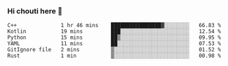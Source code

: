 ### Hi chouti here 👋


<!--START_SECTION:waka-->

```text
C++              1 hr 46 mins    ████████████████▓░░░░░░░░   66.83 %
Kotlin           19 mins         ███░░░░░░░░░░░░░░░░░░░░░░   12.54 %
Python           15 mins         ██▒░░░░░░░░░░░░░░░░░░░░░░   09.95 %
YAML             11 mins         ██░░░░░░░░░░░░░░░░░░░░░░░   07.53 %
GitIgnore file   2 mins          ▒░░░░░░░░░░░░░░░░░░░░░░░░   01.52 %
Rust             1 min           ▒░░░░░░░░░░░░░░░░░░░░░░░░   00.98 %
```

<!--END_SECTION:waka-->

<!--
**l0nl1f3/l0nl1f3** is a ✨ _special_ ✨ repository because its `README.md` (this file) appears on your GitHub profile.

Here are some ideas to get you started:

- 🔭 I’m currently working on ...
- 🌱 I’m currently learning ...
- 👯 I’m looking to collaborate on ...
- 🤔 I’m looking for help with ...
- 💬 Ask me about ...
- 📫 How to reach me: ...
- 😄 Pronouns: ...
- ⚡ Fun fact: ...
-->
